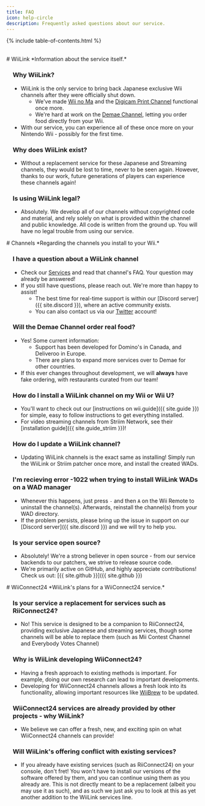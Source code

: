```yaml
---
title: FAQ
icon: help-circle
description: Frequently asked questions about our service.
---
```


<!-- Special styling to permit readability. -->
<style>
h3, ul {
    margin-left: 1em;
}

/*For title pairs, do not pad between.*/
.title-pair > h1 {
    padding-bottom: 0px;
}
.title-pair > p > em {
    color: gray;
}
</style>

{% include table-of-contents.html %}

<br>

<div class="title-pair">
# WiiLink
*Information about the service itself.*
</div>

### Why WiiLink?

- WiiLink is the only service to bring back Japanese exclusive Wii channels after they were officially shut down.
  - We've made [Wii no Ma](/services/wii-room) and the [Digicam Print Channel](/services/digicam) functional once more.
  - We're hard at work on the [Demae Channel](/services/demae), letting you order food directly from your Wii.
- With our service, you can experience all of these once more on your Nintendo Wii - possibly for the first time.

### Why does WiiLink exist?

- Without a replacement service for these Japanese and Streaming channels, they would be lost to time, never to be seen again. However, thanks to our work, future generations of players can experience these channels again!

### Is using WiiLink legal?

- Absolutely. We develop all of our channels without copyrighted code and material, and rely solely on what is provided within the channel and public knowledge. All code is written from the ground up. You will have no legal trouble from using our service.

<div class="title-pair">
# Channels
*Regarding the channels you install to your Wii.*
</div>

### I have a question about a WiiLink channel

- Check our [Services](/services) and read that channel's FAQ. Your question may already be answered!
- If you still have questions, please reach out. We're more than happy to assist!
  - The best time for real-time support is within our [Discord server]({{ site.discord }}), where an active community exists.
  - You can also contact us via our [Twitter](https://twitter.com/wiilink24) account!

### Will the Demae Channel order real food?

- Yes! Some current information:
  - Support has been developed for Domino's in Canada, and Deliveroo in Europe.
  - There are plans to expand more services over to Demae for other countries.
- If this ever changes throughout development, we will **always** have fake ordering, with restaurants curated from our team!

### How do I install a WiiLink channel on my Wii or Wii U?

- You'll want to check out our [instructions on wii.guide]({{ site.guide }}) for simple, easy to follow instructions to get everything installed.
- For video streaming channels from Striim Network, see their [installation guide]({{ site.guide_striim }})!

### How do I update a WiiLink channel?

- Updating WiiLink channels is the exact same as installing! Simply run the WiiLink or Striim patcher once more, and install the created WADs.

### I'm recieving error -1022 when trying to install WiiLink WADs on a WAD manager

- Whenever this happens, just press `-` and then `A` on the Wii Remote to uninstall the channel(s). Afterwards, reinstall the channel(s) from your WAD directory.
- If the problem persists, please bring up the issue in support on our [Discord server]({{ site.discord }}) and we will try to help you.

### Is your service open source?

- Absolutely! We're a strong believer in open source - from our service backends to our patchers, we strive to release source code.
- We're primarily active on GitHub, and highly appreciate contributions! Check us out: [{{ site.github }}]({{ site.github }})

<div class="title-pair">
# WiiConnect24
*WiiLink's plans for a WiiConnect24 service.*
</div>

### Is your service a replacement for services such as RiiConnect24?

- No! This service is designed to be a companion to RiiConnect24, providing exclusive Japanese and streaming services, though some channels will be able to replace them (such as Mii Contest Channel and Everybody Votes Channel)

### Why is WiiLink developing WiiConnect24?

- Having a fresh approach to existing methods is important. For example, doing our own research can lead to important developments.
- Developing for WiiConnect24 channels allows a fresh look into its functionality, allowing important resources like [WiiBrew](https://wiibrew.org) to be updated.

### WiiConnect24 services are already provided by other projects - why WiiLink?

- We believe we can offer a fresh, new, and exciting spin on what WiiConnect24 channels can provide!

### Will WiiLink's offering conflict with existing services?

- If you already have existing services (such as RiiConnect24) on your console, don't fret! You won't have to install our versions of the software offered by them, and you can continue using them as you already are. This is not directly meant to be a replacement (albeit you may use it as such), and as such we just ask you to look at this as yet another addition to the WiiLink services line.
